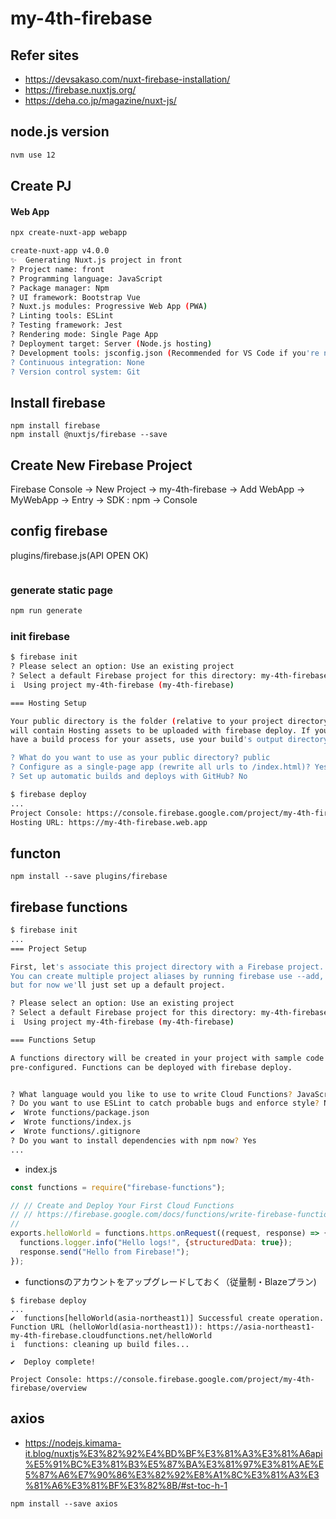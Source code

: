 # my-4th-firebase

## Refer sites

- <https://devsakaso.com/nuxt-firebase-installation/>
- <https://firebase.nuxtjs.org/>
- <https://deha.co.jp/magazine/nuxt-js/>

## node.js version

```bash
nvm use 12
```

## Create PJ

#### Web App

```bash
npx create-nuxt-app webapp

create-nuxt-app v4.0.0
✨  Generating Nuxt.js project in front
? Project name: front
? Programming language: JavaScript
? Package manager: Npm
? UI framework: Bootstrap Vue
? Nuxt.js modules: Progressive Web App (PWA)
? Linting tools: ESLint
? Testing framework: Jest
? Rendering mode: Single Page App
? Deployment target: Server (Node.js hosting)
? Development tools: jsconfig.json (Recommended for VS Code if you're not using typescript)
? Continuous integration: None
? Version control system: Git
```

## Install firebase

```
npm install firebase
npm install @nuxtjs/firebase --save

```


## Create New Firebase Project

Firebase Console
 -> New Project
   -> my-4th-firebase
 -> Add WebApp
   -> MyWebApp -> Entry
     -> SDK : npm -> Console

## config firebase

plugins/firebase.js(API OPEN OK)
```
```

### generate static page

```bash
npm run generate
```

### init firebase

```bash
$ firebase init
? Please select an option: Use an existing project
? Select a default Firebase project for this directory: my-4th-firebase (my-4th-firebase)
i  Using project my-4th-firebase (my-4th-firebase)

=== Hosting Setup

Your public directory is the folder (relative to your project directory) that
will contain Hosting assets to be uploaded with firebase deploy. If you
have a build process for your assets, use your build's output directory.

? What do you want to use as your public directory? public
? Configure as a single-page app (rewrite all urls to /index.html)? Yes
? Set up automatic builds and deploys with GitHub? No
```

```bash
$ firebase deploy
...
Project Console: https://console.firebase.google.com/project/my-4th-firebase/overview
Hosting URL: https://my-4th-firebase.web.app
```

## functon

```
npm install --save plugins/firebase
```

## firebase functions


```bash
$ firebase init
...
=== Project Setup

First, let's associate this project directory with a Firebase project.
You can create multiple project aliases by running firebase use --add, 
but for now we'll just set up a default project.

? Please select an option: Use an existing project
? Select a default Firebase project for this directory: my-4th-firebase (my-4th-firebase)
i  Using project my-4th-firebase (my-4th-firebase)

=== Functions Setup

A functions directory will be created in your project with sample code
pre-configured. Functions can be deployed with firebase deploy.


? What language would you like to use to write Cloud Functions? JavaScript
? Do you want to use ESLint to catch probable bugs and enforce style? No
✔  Wrote functions/package.json
✔  Wrote functions/index.js
✔  Wrote functions/.gitignore
? Do you want to install dependencies with npm now? Yes
...
```

- index.js
```js
const functions = require("firebase-functions");

// // Create and Deploy Your First Cloud Functions
// // https://firebase.google.com/docs/functions/write-firebase-functions
//
exports.helloWorld = functions.https.onRequest((request, response) => {
  functions.logger.info("Hello logs!", {structuredData: true});
  response.send("Hello from Firebase!");
});
```

- functionsのアカウントをアップグレードしておく（従量制・Blazeプラン)

```
$ firebase deploy
...
✔  functions[helloWorld(asia-northeast1)] Successful create operation.
Function URL (helloWorld(asia-northeast1)): https://asia-northeast1-my-4th-firebase.cloudfunctions.net/helloWorld
i  functions: cleaning up build files...

✔  Deploy complete!

Project Console: https://console.firebase.google.com/project/my-4th-firebase/overview
```

## axios

- https://nodejs.kimama-it.blog/nuxtjs%E3%82%92%E4%BD%BF%E3%81%A3%E3%81%A6api%E5%91%BC%E3%81%B3%E5%87%BA%E3%81%97%E3%81%AE%E5%87%A6%E7%90%86%E3%82%92%E8%A1%8C%E3%81%A3%E3%81%A6%E3%81%BF%E3%82%8B/#st-toc-h-1

```
npm install --save axios
```